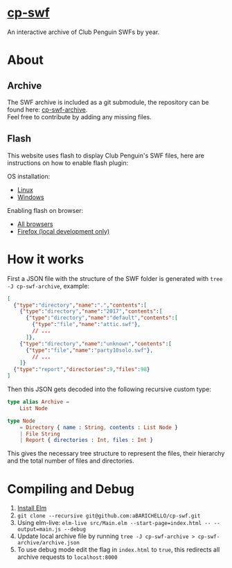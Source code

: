 # [cp-swf](https://cpswf.barichello.me/)

An interactive archive of Club Penguin SWFs by year.

# About
## Archive

The SWF archive is included as a git submodule, the repository can be found here: [cp-swf-archive](https://gitlab.com/BARICHELLO/cp-swf-archive).<br>
Feel free to contribute by adding any missing files.

## Flash

This website uses flash to display Club Penguin's SWF files, here are instructions on how to enable flash plugin:

OS installation:
- [Linux](https://wiki.archlinux.org/index.php/Browser_plugins#Adobe_Flash_Player)
- [Windows](https://web.archive.org/web/20200615235629/https://get.adobe.com/flashplayer/)

Enabling flash on browser:
- [All browsers](https://enableflashplayer.com/)
- [Firefox (local development only)](https://support.mozilla.org/en-US/questions/1172126)

# How it works

First a JSON file with the structure of the SWF folder is generated with `tree -J cp-swf-archive`, example:
```json
[
  {"type":"directory","name":".","contents":[
    {"type":"directory","name":"2017","contents":[
      {"type":"directory","name":"default","contents":[
        {"type":"file","name":"attic.swf"},
        // ...
      ]},
    {"type":"directory","name":"unknown","contents":[
      {"type":"file","name":"party10solo.swf"},
        // ...
    ]}
  {"type":"report","directories":9,"files":98}
]
```

Then this JSON gets decoded into the following recursive custom type:
```elm
type alias Archive =
    List Node

type Node
    = Directory { name : String, contents : List Node }
    | File String
    | Report { directories : Int, files : Int }
```

This gives the necessary tree structure to represent the files, their hierarchy and the total number of files and directories.

# Compiling and Debug

1. [Install Elm](https://guide.elm-lang.org/install/elm.html)
1. `git clone --recursive git@github.com:aBARICHELLO/cp-swf.git`
1. Using elm-live: `elm-live src/Main.elm --start-page=index.html -- --output=main.js --debug`
1. Update local archive file by running `tree -J cp-swf-archive > cp-swf-archive/archive.json`
1. To use debug mode edit the flag in `index.html` to `true`, this redirects all archive requests to `localhost:8000`
